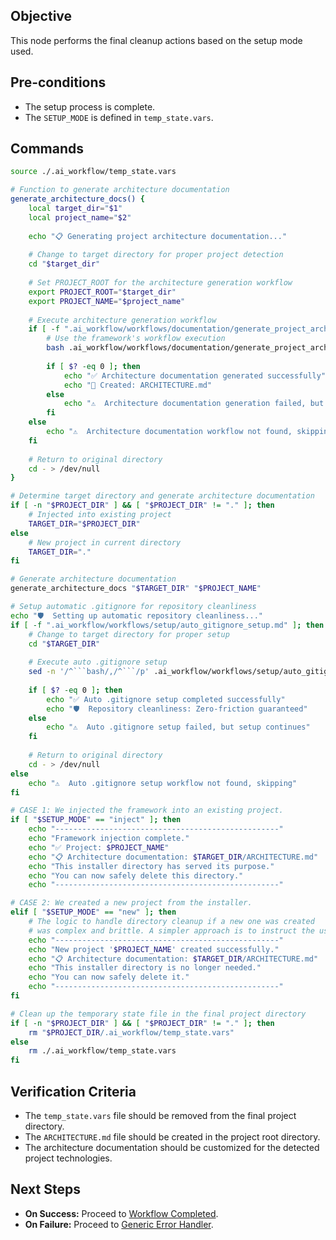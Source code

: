 ## Objective
This node performs the final cleanup actions based on the setup mode used.

## Pre-conditions
- The setup process is complete.
- The `SETUP_MODE` is defined in `temp_state.vars`.

## Commands
```bash
source ./.ai_workflow/temp_state.vars

# Function to generate architecture documentation
generate_architecture_docs() {
    local target_dir="$1"
    local project_name="$2"
    
    echo "📋 Generating project architecture documentation..."
    
    # Change to target directory for proper project detection
    cd "$target_dir"
    
    # Set PROJECT_ROOT for the architecture generation workflow
    export PROJECT_ROOT="$target_dir"
    export PROJECT_NAME="$project_name"
    
    # Execute architecture generation workflow
    if [ -f ".ai_workflow/workflows/documentation/generate_project_architecture.md" ]; then
        # Use the framework's workflow execution
        bash .ai_workflow/workflows/documentation/generate_project_architecture.md
        
        if [ $? -eq 0 ]; then
            echo "✅ Architecture documentation generated successfully"
            echo "📄 Created: ARCHITECTURE.md"
        else
            echo "⚠️  Architecture documentation generation failed, but setup continues"
        fi
    else
        echo "⚠️  Architecture documentation workflow not found, skipping"
    fi
    
    # Return to original directory
    cd - > /dev/null
}

# Determine target directory and generate architecture documentation
if [ -n "$PROJECT_DIR" ] && [ "$PROJECT_DIR" != "." ]; then
    # Injected into existing project
    TARGET_DIR="$PROJECT_DIR"
else
    # New project in current directory
    TARGET_DIR="."
fi

# Generate architecture documentation
generate_architecture_docs "$TARGET_DIR" "$PROJECT_NAME"

# Setup automatic .gitignore for repository cleanliness
echo "🛡️  Setting up automatic repository cleanliness..."
if [ -f ".ai_workflow/workflows/setup/auto_gitignore_setup.md" ]; then
    # Change to target directory for proper setup
    cd "$TARGET_DIR"
    
    # Execute auto .gitignore setup
    sed -n '/^```bash/,/^```/p' .ai_workflow/workflows/setup/auto_gitignore_setup.md | sed '/^```/d' | bash
    
    if [ $? -eq 0 ]; then
        echo "✅ Auto .gitignore setup completed successfully"
        echo "🛡️  Repository cleanliness: Zero-friction guaranteed"
    else
        echo "⚠️  Auto .gitignore setup failed, but setup continues"
    fi
    
    # Return to original directory
    cd - > /dev/null
else
    echo "⚠️  Auto .gitignore setup workflow not found, skipping"
fi

# CASE 1: We injected the framework into an existing project.
if [ "$SETUP_MODE" == "inject" ]; then
    echo "--------------------------------------------------"
    echo "Framework injection complete."
    echo "✅ Project: $PROJECT_NAME"
    echo "📋 Architecture documentation: $TARGET_DIR/ARCHITECTURE.md"
    echo "This installer directory has served its purpose."
    echo "You can now safely delete this directory."
    echo "--------------------------------------------------"

# CASE 2: We created a new project from the installer.
elif [ "$SETUP_MODE" == "new" ]; then
    # The logic to handle directory cleanup if a new one was created
    # was complex and brittle. A simpler approach is to instruct the user.
    echo "--------------------------------------------------"
    echo "New project '$PROJECT_NAME' created successfully."
    echo "📋 Architecture documentation: $TARGET_DIR/ARCHITECTURE.md"
    echo "This installer directory is no longer needed."
    echo "You can now safely delete it."
    echo "--------------------------------------------------"
fi

# Clean up the temporary state file in the final project directory
if [ -n "$PROJECT_DIR" ] && [ "$PROJECT_DIR" != "." ]; then
    rm "$PROJECT_DIR/.ai_workflow/temp_state.vars"
else
    rm ./.ai_workflow/temp_state.vars
fi

```

## Verification Criteria
- The `temp_state.vars` file should be removed from the final project directory.
- The `ARCHITECTURE.md` file should be created in the project root directory.
- The architecture documentation should be customized for the detected project technologies.

## Next Steps
- **On Success:** Proceed to [Workflow Completed](../../common/success.md).
- **On Failure:** Proceed to [Generic Error Handler](../../common/error.md).